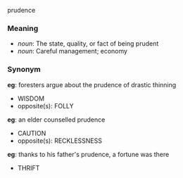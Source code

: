 prudence
### Meaning
+ _noun_: The state, quality, or fact of being prudent
+ _noun_: Careful management; economy

### Synonym

__eg__: foresters argue about the prudence of drastic thinning

+ WISDOM
+ opposite(s): FOLLY

__eg__: an elder counselled prudence

+ CAUTION
+ opposite(s): RECKLESSNESS

__eg__: thanks to his father's prudence, a fortune was there

+ THRIFT


